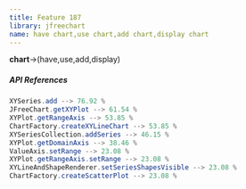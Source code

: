 ```yaml
---
title: Feature 187
library: jfreechart
name: have chart,use chart,add chart,display chart
---
```


**chart**->(have,use,add,display) 

##### API References

```java
XYSeries.add --> 76.92 %
JFreeChart.getXYPlot --> 61.54 %
XYPlot.getRangeAxis --> 53.85 %
ChartFactory.createXYLineChart --> 53.85 %
XYSeriesCollection.addSeries --> 46.15 %
XYPlot.getDomainAxis --> 38.46 %
ValueAxis.setRange --> 23.08 %
XYPlot.getRangeAxis.setRange --> 23.08 %
XYLineAndShapeRenderer.setSeriesShapesVisible --> 23.08 %
ChartFactory.createScatterPlot --> 23.08 %
```
